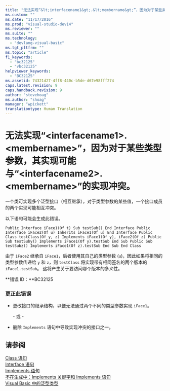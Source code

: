 ```yaml
---
title: "无法实现“&lt;interfacename1&gt;.&lt;membername&gt;”，因为对于某些类型参数，其实现可能与“&lt;interfacename2&gt;.&lt;membername&gt;”的实现冲突。 | Microsoft Docs"
ms.custom: ""
ms.date: "11/17/2016"
ms.prod: "visual-studio-dev14"
ms.reviewer: ""
ms.suite: ""
ms.technology: 
  - "devlang-visual-basic"
ms.tgt_pltfrm: ""
ms.topic: "article"
f1_keywords: 
  - "bc32125"
  - "vbc32125"
helpviewer_keywords: 
  - "BC32125"
ms.assetid: 74321d27-4ff8-440c-b5de-d67e98fff274
caps.latest.revision: 9
caps.handback.revision: 9
author: "stevehoag"
ms.author: "shoag"
manager: "wpickett"
translationtype: Human Translation
---
```

# 无法实现“&lt;interfacename1&gt;.&lt;membername&gt;”，因为对于某些类型参数，其实现可能与“&lt;interfacename2&gt;.&lt;membername&gt;”的实现冲突。
一个类可实现多个泛型接口（相互继承），对于类型参数的某些值，一个接口成员的两个实现可能相互冲突。  
  
 以下语句可能会生成此错误。  
  
```  
Public Interface iFace1(Of t) Sub testSub() End Interface Public Interface iFace2(Of u) Inherits iFace1(Of u) End Interface Public Class testClass(Of y, z) Implements iFace1(Of y), iFace2(Of z) Public Sub testSuby() Implements iFace1(Of y).testSub End Sub Public Sub testSubz() Implements iFace1(Of z).testSub End Sub End Class  
```  
  
 由于 `iFace2` 继承自 `iFace1`，后者使用其自己的类型参数 \(`u`\)，因此如果将相同的类型参数传递给 `y` 和 `z`，则 `testClass` 将实现带有相同签名的两个版本的 `iFace1.testSub`。 这将产生关于要访问哪个版本的多义性。  
  
 **错误 ID：**BC32125  
  
### 更正此错误  
  
-   更改接口的继承结构，以便无法通过两个不同的类型参数实现 `iFace1`。  
  
     \- 或 \-  
  
-   删除 `Implements` 语句中导致实现冲突的接口之一。  
  
## 请参阅  
 [Class 语句](../../visual-basic/language-reference/statements/class-statement.md)   
 [Interface 语句](../../visual-basic/language-reference/statements/interface-statement.md)   
 [Implements 语句](../../visual-basic/language-reference/statements/implements-statement.md)   
 [不在生成中：Implements 关键字和 Implements 语句](http://msdn.microsoft.com/zh-cn/b96560f7-6413-480f-a1e2-f80253bab5be)   
 [Visual Basic 中的泛型类型](../../visual-basic/programming-guide/language-features/data-types/generic-types.md)